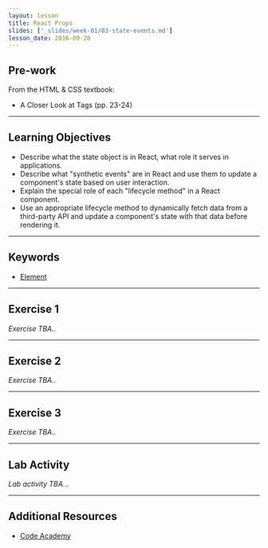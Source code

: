 ```yaml
---
layout: lesson
title: React Props
slides: ['_slides/week-01/03-state-events.md']
lesson_date: 2016-09-28
---
```


## Pre-work

From the HTML & CSS textbook:

- A Closer Look at Tags (pp. 23-24)

---

## Learning Objectives

- Describe what the state object is in React, what role it serves in applications.
- Describe what "synthetic events" are in React and use them to update a component's state based on user interaction.
- Explain the special role of each "lifecycle method" in a React component.
- Use an appropriate lifecycle method to dynamically fetch data from a third-party API and update a component's state with that data before rendering it.

---

## Keywords

- [Element](https://developer.mozilla.org/en/docs/Web/HTML/Element)

---

## Exercise 1

*Exercise TBA..*

---

## Exercise 2

*Exercise TBA..*

---

## Exercise 3

*Exercise TBA..*

---

## Lab Activity

*Lab activity TBA...*

---

## Additional Resources

- [Code Academy](http://www.codecademy.com/learn)
